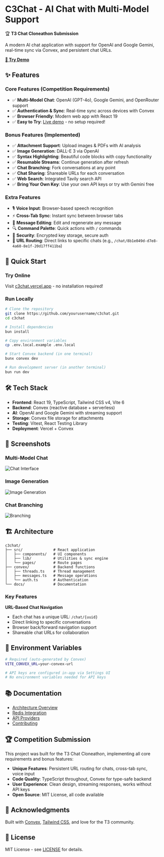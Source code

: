 # C3Chat - AI Chat with Multi-Model Support

🏆 **T3 Chat Cloneathon Submission**

A modern AI chat application with support for OpenAI and Google Gemini, real-time sync via Convex, and persistent chat URLs.

**[🚀 Try Demo](https://clone3chat.vercel.app)** 
## ✨ Features

### Core Features (Competition Requirements)
- ✅ **Multi-Model Chat**: OpenAI (GPT-4o), Google Gemini, and OpenRouter support
- ✅ **Authentication & Sync**: Real-time sync across devices with Convex
- ✅ **Browser Friendly**: Modern web app with React 19
- ✅ **Easy to Try**: [Live demo](https://clone3chat.vercel.app) - no setup required!

### Bonus Features (Implemented)
- ✅ **Attachment Support**: Upload images & PDFs with AI analysis
- ✅ **Image Generation**: DALL-E 3 via OpenAI
- ✅ **Syntax Highlighting**: Beautiful code blocks with copy functionality
- ✅ **Resumable Streams**: Continue generation after refresh
- ✅ **Chat Branching**: Fork conversations at any point
- ✅ **Chat Sharing**: Shareable URLs for each conversation
- ✅ **Web Search**: Integrated Tavily search API
- ✅ **Bring Your Own Key**: Use your own API keys or try with Gemini free

### Extra Features
- 🎙️ **Voice Input**: Browser-based speech recognition
- ⚡ **Cross-Tab Sync**: Instant sync between browser tabs
- 📝 **Message Editing**: Edit and regenerate any message
- 🔍 **Command Palette**: Quick actions with `/` commands
- 🔐 **Security**: Encrypted key storage, secure auth
- 🔗 **URL Routing**: Direct links to specific chats (e.g., `/chat/8b1e049d-d7e8-4a60-8e1f-20d17ff411ba`)

## 🚀 Quick Start

### Try Online
Visit [c3chat.vercel.app](https://c3chat.vercel.app) - no installation required!

### Run Locally
```bash
# Clone the repository
git clone https://github.com/yourusername/c3chat.git
cd c3chat

# Install dependencies
bun install

# Copy environment variables
cp .env.local.example .env.local

# Start Convex backend (in one terminal)
bunx convex dev

# Run development server (in another terminal)
bun run dev
```

## 🛠️ Tech Stack

- **Frontend**: React 19, TypeScript, Tailwind CSS v4, Vite 6
- **Backend**: Convex (reactive database + serverless)
- **AI**: OpenAI and Google Gemini with streaming support
- **Storage**: Convex file storage for attachments
- **Testing**: Vitest, React Testing Library
- **Deployment**: Vercel + Convex

## 📸 Screenshots

### Multi-Model Chat
![Chat Interface](docs/screenshots/chat.png)

### Image Generation
![Image Generation](docs/screenshots/image-gen.png)

### Chat Branching
![Branching](docs/screenshots/branching.png)

## 🏗️ Architecture

```
c3chat/
├── src/              # React application
│   ├── components/   # UI components
│   ├── lib/          # Utilities & sync engine
│   └── pages/        # Route pages
├── convex/           # Backend functions
│   ├── threads.ts    # Thread management
│   ├── messages.ts   # Message operations
│   └── auth.ts       # Authentication
└── docs/             # Documentation
```

### Key Features

**URL-Based Chat Navigation**
- Each chat has a unique URL: `/chat/{uuid}`
- Direct linking to specific conversations
- Browser back/forward navigation support
- Shareable chat URLs for collaboration

## 🔑 Environment Variables

```bash
# Required (auto-generated by Convex)
VITE_CONVEX_URL=your-convex-url

# API keys are configured in-app via Settings UI
# No environment variables needed for API keys
```

## 📚 Documentation

- [Architecture Overview](docs/ARCHITECTURE.md)
- [Redis Integration](docs/REDIS_INTEGRATION_SUMMARY.md)
- [API Providers](docs/PROVIDERS.md)
- [Contributing](CONTRIBUTING.md)

## 🏆 Competition Submission

This project was built for the T3 Chat Cloneathon, implementing all core requirements and bonus features:

- **Unique Features**: Persistent URL routing for chats, cross-tab sync, voice input
- **Code Quality**: TypeScript throughout, Convex for type-safe backend
- **User Experience**: Clean design, streaming responses, works without API keys
- **Open Source**: MIT License, all code available

## 🙏 Acknowledgments

Built with [Convex](https://convex.dev), [Tailwind CSS](https://tailwindcss.com), and love for the T3 community.

## 📄 License

MIT License - see [LICENSE](LICENSE) for details.